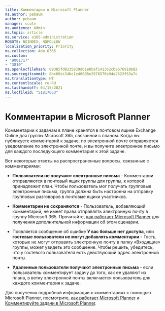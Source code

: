 ```yaml
---
title: Комментарии в Microsoft Planner
ms.author: pebaum
author: pebaum
manager: scotv
ms.audience: Admin
ms.topic: article
ms.service: o365-administration
ROBOTS: NOINDEX, NOFOLLOW
localization_priority: Priority
ms.collection: Adm_O365
ms.custom:
- "9001717"
- "3810"
ms.openlocfilehash: 09385fd0235939d01e0baf141362cb8b76910682
ms.sourcegitcommit: 8bc60ec34bc1e40685e3976576e04a2623f63a7c
ms.translationtype: HT
ms.contentlocale: ru-RU
ms.lasthandoff: 04/15/2021
ms.locfileid: "51817653"
---
```

# <a name="comments-in-microsoft-planner"></a>Комментарии в Microsoft Planner

Комментарии к задачам в плане хранятся в почтовом ящике Exchange Online для группы Microsoft 365, связанной с планом.  Когда вы публикуете комментарий к задаче, по электронной почте отправляется уведомление по электронной почте, и вы получите электронное письмо для каждого последующего комментария к этой задаче.

Вот некоторые ответы на распространенные вопросы, связанные с комментариями:

- **Пользователи не получают электронные письма** - Комментарии отправляются в почтовый ящик группы для группы, к которой принадлежит план. Чтобы пользователь мог получать групповые электронные письма, группа должна быть настроена на отправку групповых разговоров в почтовые ящики участников.

- **Комментарии не сохраняются** - Пользователь, добавляющий комментарий, не имеет права отправлять электронную почту в группу Microsoft 365. Прочитайте, [как работает Microsoft Planner](https://techcommunity.microsoft.com/t5/planner-blog/how-microsoft-planner-works/ba-p/1214736) для получения дополнительной информации об этом сценарии.

- Появляется сообщение об ошибке **У вас больше нет доступа**, или **гостевые пользователи не могут добавлять комментарии** - Гость, которые не могут отправить электронную почту в папку «Входящие» группы, может увидеть это сообщение. Чтобы решить, убедитесь, что у гостевого пользователя есть действующий адрес электронной почты.

- **Удаленные пользователи получают электронные письма** - если пользователь комментирует задачу до того, как ее удаляют из плана, в ветку электронной почты включается пользователь для каждого комментария к задаче.

Для получения подробной информации о комментариях с помощью Microsoft Planner, посмотрите, [как работает Microsoft Planner](https://techcommunity.microsoft.com/t5/planner-blog/how-microsoft-planner-works/ba-p/1214736) и [Комментируйте задачи в Microsoft Planner](https://support.microsoft.com/office/fd4aedde-7785-4cd0-96ee-122fbc9140e1).
